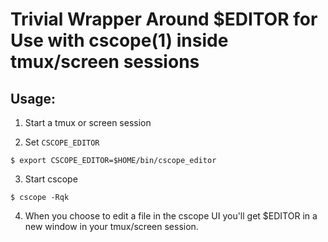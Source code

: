 # Trivial Wrapper Around $EDITOR for Use with cscope(1) inside tmux/screen sessions

## Usage:

1. Start a tmux or screen session

2. Set `CSCOPE_EDITOR`

```
$ export CSCOPE_EDITOR=$HOME/bin/cscope_editor
```

3. Start cscope

```
$ cscope -Rqk
```

4. When you choose to edit a file in the cscope UI you'll get $EDITOR in
   a new window in your tmux/screen session.

